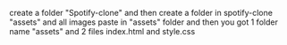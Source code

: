 create a folder "Spotify-clone" and then create a folder in spotify-clone "assets" and all images paste in "assets" folder and then you got 1 folder name "assets" and 2 files index.html and style.css 
